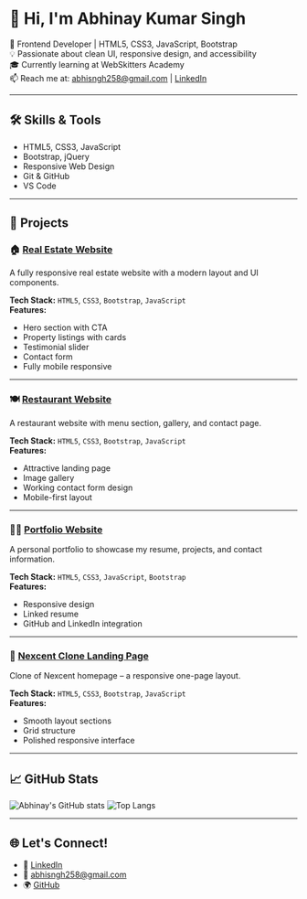 # 👋 Hi, I'm Abhinay Kumar Singh

🎯 Frontend Developer | HTML5, CSS3, JavaScript, Bootstrap  
💡 Passionate about clean UI, responsive design, and accessibility  
🎓 Currently learning at WebSkitters Academy  
📫 Reach me at: abhisngh258@gmail.com | [LinkedIn](https://linkedin.com/in/abhinay-kumar-singh-630794364)

---

## 🛠️ Skills & Tools
- HTML5, CSS3, JavaScript
- Bootstrap, jQuery
- Responsive Web Design
- Git & GitHub
- VS Code

---

## 🚀 Projects

### 🏠 [Real Estate Website](https://github.com/Abhi-code13/abhinay-project)
A fully responsive real estate website with a modern layout and UI components.

**Tech Stack:** `HTML5`, `CSS3`, `Bootstrap`, `JavaScript`  
**Features:**
- Hero section with CTA
- Property listings with cards
- Testimonial slider
- Contact form
- Fully mobile responsive

---

### 🍽️ [Restaurant Website](https://github.com/Abhi-code13/abhinay-restaurant)
A restaurant website with menu section, gallery, and contact page.

**Tech Stack:** `HTML5`, `CSS3`, `Bootstrap`, `JavaScript`  
**Features:**
- Attractive landing page
- Image gallery
- Working contact form design
- Mobile-first layout

---

### 👨‍💻 [Portfolio Website](https://github.com/Abhi-code13/Abhi-code13)
A personal portfolio to showcase my resume, projects, and contact information.

**Tech Stack:** `HTML5`, `CSS3`, `JavaScript`, `Bootstrap`  
**Features:**
- Responsive design
- Linked resume
- GitHub and LinkedIn integration

---

### 💼 [Nexcent Clone Landing Page](https://github.com/Abhi-code13/abhi-nexcent)
Clone of Nexcent homepage – a responsive one-page layout.

**Tech Stack:** `HTML5`, `CSS3`, `Bootstrap`, `JavaScript`  
**Features:**
- Smooth layout sections
- Grid structure
- Polished responsive interface

---

## 📈 GitHub Stats

![Abhinay's GitHub stats](https://github-readme-stats.vercel.app/api?username=Abhi-code13&show_icons=true&theme=radical)
![Top Langs](https://github-readme-stats.vercel.app/api/top-langs/?username=Abhi-code13&layout=compact&theme=radical)

---

## 🌐 Let's Connect!
- 💼 [LinkedIn](https://linkedin.com/in/abhinay-kumar-singh-630794364)
- 📧 abhisngh258@gmail.com
- 🌍 [GitHub](https://github.com/Abhi-code13)
